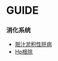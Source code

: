 # GUIDE
### 消化系统
- [胆汁淤积性肝病](https://doc.jieyu.icu/#/docs/胆汁淤积性肝病)
- [Hp根除](https://doc.jieyu.icu/#/docs/Hp根除)
